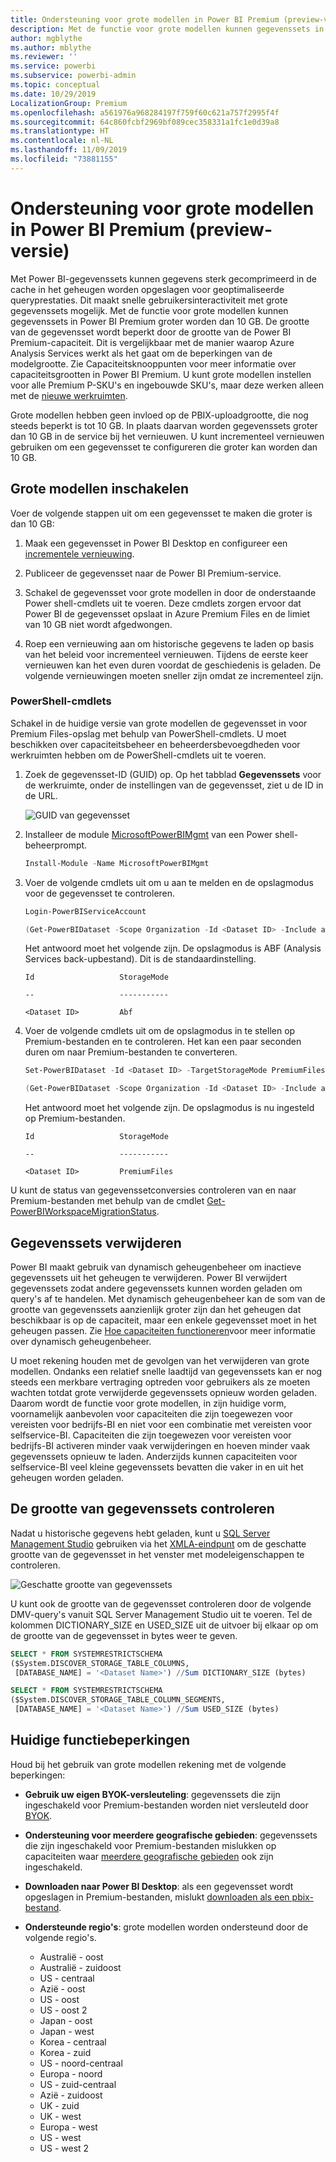 ```yaml
---
title: Ondersteuning voor grote modellen in Power BI Premium (preview-versie)
description: Met de functie voor grote modellen kunnen gegevenssets in Power BI Premium groter worden dan 10 GB.
author: mgblythe
ms.author: mblythe
ms.reviewer: ''
ms.service: powerbi
ms.subservice: powerbi-admin
ms.topic: conceptual
ms.date: 10/29/2019
LocalizationGroup: Premium
ms.openlocfilehash: a561976a968284197f759f60c621a757f2995f4f
ms.sourcegitcommit: 64c860fcbf2969bf089cec358331a1fc1e0d39a8
ms.translationtype: HT
ms.contentlocale: nl-NL
ms.lasthandoff: 11/09/2019
ms.locfileid: "73881155"
---
```

# <a name="large-models-in-power-bi-premium-preview"></a>Ondersteuning voor grote modellen in Power BI Premium (preview-versie)

Met Power BI-gegevenssets kunnen gegevens sterk gecomprimeerd in de cache in het geheugen worden opgeslagen voor geoptimaliseerde queryprestaties. Dit maakt snelle gebruikersinteractiviteit met grote gegevenssets mogelijk. Met de functie voor grote modellen kunnen gegevenssets in Power BI Premium groter worden dan 10 GB. De grootte van de gegevensset wordt beperkt door de grootte van de Power BI Premium-capaciteit. Dit is vergelijkbaar met de manier waarop Azure Analysis Services werkt als het gaat om de beperkingen van de modelgrootte. Zie Capaciteitsknooppunten voor meer informatie over capaciteitsgrootten in Power BI Premium. U kunt grote modellen instellen voor alle Premium P-SKU's en ingebouwde SKU's, maar deze werken alleen met de [nieuwe werkruimten](service-create-the-new-workspaces.md).

Grote modellen hebben geen invloed op de PBIX-uploadgrootte, die nog steeds beperkt is tot 10 GB. In plaats daarvan worden gegevenssets groter dan 10 GB in de service bij het vernieuwen. U kunt incrementeel vernieuwen gebruiken om een gegevensset te configureren die groter kan worden dan 10 GB.

## <a name="enable-large-models"></a>Grote modellen inschakelen

Voer de volgende stappen uit om een gegevensset te maken die groter is dan 10 GB:

1. Maak een gegevensset in Power BI Desktop en configureer een [incrementele vernieuwing](service-premium-incremental-refresh.md).

1. Publiceer de gegevensset naar de Power BI Premium-service.

1. Schakel de gegevensset voor grote modellen in door de onderstaande Power shell-cmdlets uit te voeren. Deze cmdlets zorgen ervoor dat Power BI de gegevensset opslaat in Azure Premium Files en de limiet van 10 GB niet wordt afgedwongen.

1. Roep een vernieuwing aan om historische gegevens te laden op basis van het beleid voor incrementeel vernieuwen. Tijdens de eerste keer vernieuwen kan het even duren voordat de geschiedenis is geladen. De volgende vernieuwingen moeten sneller zijn omdat ze incrementeel zijn.

### <a name="powershell-cmdlets"></a>PowerShell-cmdlets

Schakel in de huidige versie van grote modellen de gegevensset in voor Premium Files-opslag met behulp van PowerShell-cmdlets. U moet beschikken over capaciteitsbeheer en beheerdersbevoegdheden voor werkruimten hebben om de PowerShell-cmdlets uit te voeren.

1. Zoek de gegevensset-ID (GUID) op. Op het tabblad **Gegevenssets** voor de werkruimte, onder de instellingen van de gegevensset, ziet u de ID in de URL.

    ![GUID van gegevensset](media/service-premium-large-models/dataset-guid.png)

1. Installeer de module [MicrosoftPowerBIMgmt](/powershell/module/microsoftpowerbimgmt.data/) van een Power shell-beheerprompt.

    ```powershell
    Install-Module -Name MicrosoftPowerBIMgmt
    ```

1. Voer de volgende cmdlets uit om u aan te melden en de opslagmodus voor de gegevensset te controleren.

    ```powershell
    Login-PowerBIServiceAccount

    (Get-PowerBIDataset -Scope Organization -Id <Dataset ID> -Include actualStorage).ActualStorage
    ```

    Het antwoord moet het volgende zijn. De opslagmodus is ABF (Analysis Services back-upbestand). Dit is de standaardinstelling.

    ```
    Id                   StorageMode

    --                   -----------

    <Dataset ID>         Abf
    ```

1. Voer de volgende cmdlets uit om de opslagmodus in te stellen op Premium-bestanden en te controleren. Het kan een paar seconden duren om naar Premium-bestanden te converteren.

    ```powershell
    Set-PowerBIDataset -Id <Dataset ID> -TargetStorageMode PremiumFiles

    (Get-PowerBIDataset -Scope Organization -Id <Dataset ID> -Include actualStorage).ActualStorage
    ```

    Het antwoord moet het volgende zijn. De opslagmodus is nu ingesteld op Premium-bestanden.

    ```
    Id                   StorageMode
    
    --                   -----------
    
    <Dataset ID>         PremiumFiles
    ```

U kunt de status van gegevenssetconversies controleren van en naar Premium-bestanden met behulp van de cmdlet [Get-PowerBIWorkspaceMigrationStatus](/powershell/module/microsoftpowerbimgmt.workspaces/get-powerbiworkspacemigrationstatus).

## <a name="dataset-eviction"></a>Gegevenssets verwijderen

Power BI maakt gebruik van dynamisch geheugenbeheer om inactieve gegevenssets uit het geheugen te verwijderen. Power BI verwijdert gegevenssets zodat andere gegevenssets kunnen worden geladen om query's af te handelen. Met dynamisch geheugenbeheer kan de som van de grootte van gegevenssets aanzienlijk groter zijn dan het geheugen dat beschikbaar is op de capaciteit, maar een enkele gegevensset moet in het geheugen passen. Zie [Hoe capaciteiten functioneren](service-premium-what-is.md#how-capacities-function)voor meer informatie over dynamisch geheugenbeheer.

U moet rekening houden met de gevolgen van het verwijderen van grote modellen. Ondanks een relatief snelle laadtijd van gegevenssets kan er nog steeds een merkbare vertraging optreden voor gebruikers als ze moeten wachten totdat grote verwijderde gegevenssets opnieuw worden geladen. Daarom wordt de functie voor grote modellen, in zijn huidige vorm, voornamelijk aanbevolen voor capaciteiten die zijn toegewezen voor vereisten voor bedrijfs-BI en niet voor een combinatie met vereisten voor selfservice-BI. Capaciteiten die zijn toegewezen voor vereisten voor bedrijfs-BI activeren minder vaak verwijderingen en hoeven minder vaak gegevenssets opnieuw te laden. Anderzijds kunnen capaciteiten voor selfservice-BI veel kleine gegevenssets bevatten die vaker in en uit het geheugen worden geladen.

## <a name="checking-dataset-size"></a>De grootte van gegevenssets controleren

Nadat u historische gegevens hebt geladen, kunt u [SQL Server Management Studio](https://docs.microsoft.com/sql/ssms/download-sql-server-management-studio-ssms) gebruiken via het [XMLA-eindpunt](service-premium-connect-tools.md) om de geschatte grootte van de gegevensset in het venster met modeleigenschappen te controleren.

![Geschatte grootte van gegevenssets](media/service-premium-large-models/estimated-dataset-size.png)

U kunt ook de grootte van de gegevensset controleren door de volgende DMV-query's vanuit SQL Server Management Studio uit te voeren. Tel de kolommen DICTIONARY\_SIZE en USED\_SIZE uit de uitvoer bij elkaar op om de grootte van de gegevensset in bytes weer te geven.

```sql
SELECT * FROM SYSTEMRESTRICTSCHEMA
($System.DISCOVER_STORAGE_TABLE_COLUMNS,
 [DATABASE_NAME] = '<Dataset Name>') //Sum DICTIONARY_SIZE (bytes)

SELECT * FROM SYSTEMRESTRICTSCHEMA
($System.DISCOVER_STORAGE_TABLE_COLUMN_SEGMENTS,
 [DATABASE_NAME] = '<Dataset Name>') //Sum USED_SIZE (bytes)
```

## <a name="current-feature-restrictions"></a>Huidige functiebeperkingen

Houd bij het gebruik van grote modellen rekening met de volgende beperkingen:

- **Gebruik uw eigen BYOK-versleuteling**: gegevenssets die zijn ingeschakeld voor Premium-bestanden worden niet versleuteld door [BYOK](service-encryption-byok.md).
- **Ondersteuning voor meerdere geografische gebieden**: gegevenssets die zijn ingeschakeld voor Premium-bestanden mislukken op capaciteiten waar [meerdere geografische gebieden](service-admin-premium-multi-geo.md) ook zijn ingeschakeld.

- **Downloaden naar Power BI Desktop**: als een gegevensset wordt opgeslagen in Premium-bestanden, mislukt [downloaden als een pbix-bestand](service-export-to-pbix.md).
- **Ondersteunde regio's**: grote modellen worden ondersteund door de volgende regio's.
  - Australië - oost
  - Australië - zuidoost
  - US - centraal
  - Azië - oost
  - US - oost
  - US - oost 2
  - Japan - oost
  - Japan - west
  - Korea - centraal
  - Korea - zuid
  - US - noord-centraal
  - Europa - noord
  - US - zuid-centraal
  - Azië - zuidoost
  - UK - zuid
  - UK - west
  - Europa - west
  - US - west
  - US - west 2